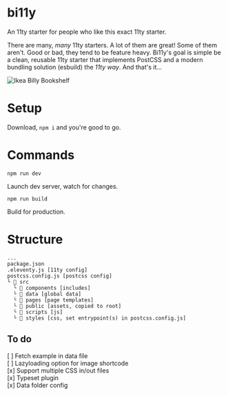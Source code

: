 # bi11y
An 11ty starter for people who like this exact 11ty starter.

There are many, _many_ 11ty starters. A lot of them are great! Some of them aren't. Good or bad, they tend to be feature heavy. Bi11y's goal is simple be a clean, reusable 11ty starter that implements PostCSS and a modern bundling solution (esbuild) the _11ty way_. And that's it...

![Ikea Billy Bookshelf](https://www.ikea.com/us/en/images/products/billy-bookcase-birch-veneer__0644259_pe702538_s5.jpg?f=xl)

# Setup
Download, `npm i` and you're good to go.

# Commands 
```
npm run dev
```
Launch dev server, watch for changes.

```
npm run build
```
Build for production.

# Structure
```
...
package.json
.eleventy.js [11ty config]
postcss.config.js [postcss config]
└ 📁 src
  └ 📁 components [includes]
  └ 📁 data [global data]
  └ 📁 pages [page templates]
  └ 📁 public [assets, copied to root]
  └ 📁 scripts [js]
  └ 📁 styles [css, set entrypoint(s) in postcss.config.js]
```  

## To do
[ ] Fetch example in data file\
[ ] Lazyloading option for image shortcode\
[x] Support multiple CSS in/out files\
[x] Typeset plugin\
[x] Data folder config
